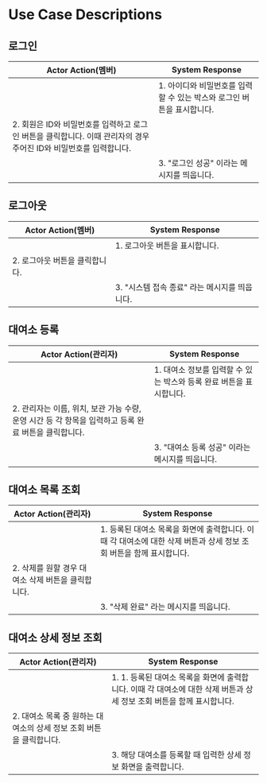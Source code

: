 # Use Case Descriptions

## 로그인

| Actor Action(멤버) | System Response |
| ------------ | --------------- |
| | 1. 아이디와 비밀번호를 입력할 수 있는 박스와 로그인 버튼을 표시합니다. |
| 2. 회원은 ID와 비밀번호를 입력하고 로그인 버튼을 클릭합니다. 이때 관리자의 경우 주어진 ID와 비밀번호를 입력합니다. | |
| | 3. "로그인 성공" 이라는 메시지를 띄웁니다. |


## 로그아웃

| Actor Action(멤버) | System Response |
| ------------ | --------------- |
| | 1. 로그아웃 버튼을 표시합니다. |
| 2. 로그아웃 버튼을 클릭합니다. | |
| | 3. "시스템 접속 종료" 라는 메시지를 띄웁니다. |


## 대여소 등록

| Actor Action(관리자) | System Response |
| ------------ | --------------- |
| | 1. 대여소 정보를 입력할 수 있는 박스와 등록 완료 버튼을 표시합니다. |
| 2. 관리자는 이름, 위치, 보관 가능 수량, 운영 시간 등 각 항목을 입력하고 등록 완료 버튼을 클릭합니다. | |
| | 3. "대여소 등록 성공" 이라는 메시지를 띄웁니다. |


## 대여소 목록 조회

| Actor Action(관리자) | System Response |
| ------------ | --------------- |
| | 1. 등록된 대여소 목록을 화면에 출력합니다. 이때 각 대여소에 대한 삭제 버튼과 상세 정보 조회 버튼을 함께 표시합니다. |
| 2. 삭제를 원할 경우 대여소 삭제 버튼을 클릭합니다.       | |
| | 3. "삭제 완료" 라는 메시지를 띄웁니다. |


## 대여소 상세 정보 조회

| Actor Action(관리자) | System Response |
| ------------ | --------------- |
| | 1. 1. 등록된 대여소 목록을 화면에 출력합니다. 이때 각 대여소에 대한 삭제 버튼과 상세 정보 조회 버튼을 함께 표시합니다. |
| 2. 대여소 목록 중 원하는 대여소의 상세 정보 조회 버튼을 클릭합니다. | |
| | 3. 해당 대여소를 등록할 때 입력한 상세 정보 화면을 출력합니다. |
